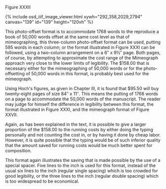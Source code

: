 Figure XXXII

{% include osd_iiif_image_viewer.html xywh="292,358,2029,2794" canvas="139" id="139" height="120vh" %}

This photo-offset format is 
to accommodate 1768 words to the 
reproduce a book of 50,000 words 
offset at the same cost level as that of 
mimeographing, this three-column photo-offset format can be used, putting 595 
words in each column; or the format illustrated in Figure XXXI can be followed, using 
a two-column arrangement on a 6″ x 9½″
page. Both pages, of course, by attempting to approximate the cost range of the 
Mimeograph approach very close to the lower limits of legibility. The $158.00 that 
is necessary either for the mimeographing 
of 50,000 words or for the photo-offsetting of 50,000 words in this format, is 
probably best used for the mimeograph. 

Using Hoch's figures, as given in 
Chapter III, it is found that $95.50 will 
buy twenty-eight pages of size 84″ x 11″. 
This means the putting of 1768 words on a 
page to accommodate the 50,000 words of the 
manuscript. The reader may judge for 
himself the difference in legibility between this format, the format illustrated 
in Figure XXXI, and the mimeograph format 
of Figure XXVII. 

Again, as has been explained in the 
text, it is possible to give a larger proportion of the $158.00 to the running costs 
by either doing the typing personally and 
not counting the cost in, or by having it 
done by cheap labor. However, it is 
quite possible that the typing would be of 
such inferior quality that the amount 
saved for running costs would be much better spent for composition. 

This format again illustrates the saving that is made possible by the use of a 
special spacer. Five lines to the inch is 
used for this format, instead of the usual 
six lines to the inch (regular single 
spacing) which is too crowded for good 
legibility, or the three lines to the inch 
(regular double spacing) which is too widespread to be economical. 
